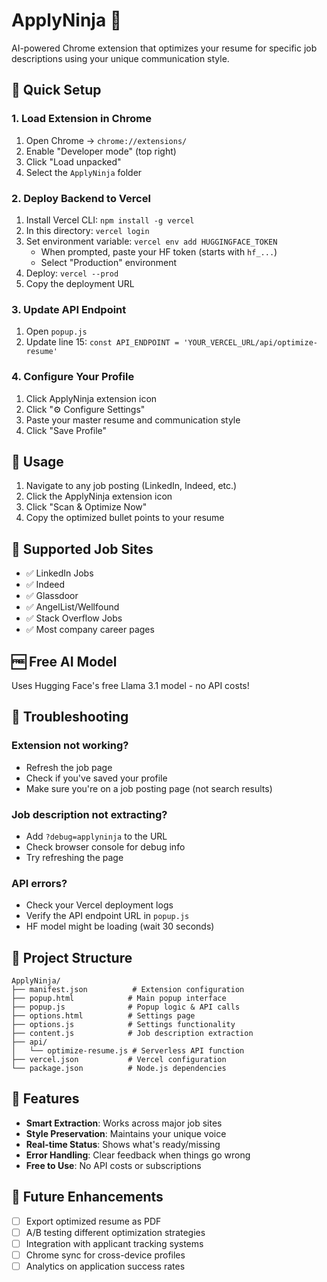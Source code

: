 # ApplyNinja 🥷

AI-powered Chrome extension that optimizes your resume for specific job descriptions using your unique communication style.

## 🚀 Quick Setup

### 1. Load Extension in Chrome
1. Open Chrome → `chrome://extensions/`
2. Enable "Developer mode" (top right)
3. Click "Load unpacked"
4. Select the `ApplyNinja` folder

### 2. Deploy Backend to Vercel
1. Install Vercel CLI: `npm install -g vercel`
2. In this directory: `vercel login`
3. Set environment variable: `vercel env add HUGGINGFACE_TOKEN`
   - When prompted, paste your HF token (starts with `hf_...`)
   - Select "Production" environment
4. Deploy: `vercel --prod`
5. Copy the deployment URL

### 3. Update API Endpoint
1. Open `popup.js`
2. Update line 15: `const API_ENDPOINT = 'YOUR_VERCEL_URL/api/optimize-resume'`

### 4. Configure Your Profile
1. Click ApplyNinja extension icon
2. Click "⚙️ Configure Settings"
3. Paste your master resume and communication style
4. Click "Save Profile"

## 🎯 Usage

1. Navigate to any job posting (LinkedIn, Indeed, etc.)
2. Click the ApplyNinja extension icon
3. Click "Scan & Optimize Now"
4. Copy the optimized bullet points to your resume

## 🔧 Supported Job Sites

- ✅ LinkedIn Jobs
- ✅ Indeed
- ✅ Glassdoor
- ✅ AngelList/Wellfound
- ✅ Stack Overflow Jobs
- ✅ Most company career pages

## 🆓 Free AI Model

Uses Hugging Face's free Llama 3.1 model - no API costs!

## 🐛 Troubleshooting

### Extension not working?
- Refresh the job page
- Check if you've saved your profile
- Make sure you're on a job posting page (not search results)

### Job description not extracting?
- Add `?debug=applyninja` to the URL
- Check browser console for debug info
- Try refreshing the page

### API errors?
- Check your Vercel deployment logs
- Verify the API endpoint URL in `popup.js`
- HF model might be loading (wait 30 seconds)

## 📁 Project Structure

```
ApplyNinja/
├── manifest.json          # Extension configuration
├── popup.html            # Main popup interface
├── popup.js              # Popup logic & API calls
├── options.html          # Settings page
├── options.js            # Settings functionality
├── content.js            # Job description extraction
├── api/
│   └── optimize-resume.js # Serverless API function
├── vercel.json           # Vercel configuration
└── package.json          # Node.js dependencies
```

## 🎨 Features

- **Smart Extraction**: Works across major job sites
- **Style Preservation**: Maintains your unique voice
- **Real-time Status**: Shows what's ready/missing
- **Error Handling**: Clear feedback when things go wrong
- **Free to Use**: No API costs or subscriptions

## 🔮 Future Enhancements

- [ ] Export optimized resume as PDF
- [ ] A/B testing different optimization strategies
- [ ] Integration with applicant tracking systems
- [ ] Chrome sync for cross-device profiles
- [ ] Analytics on application success rates